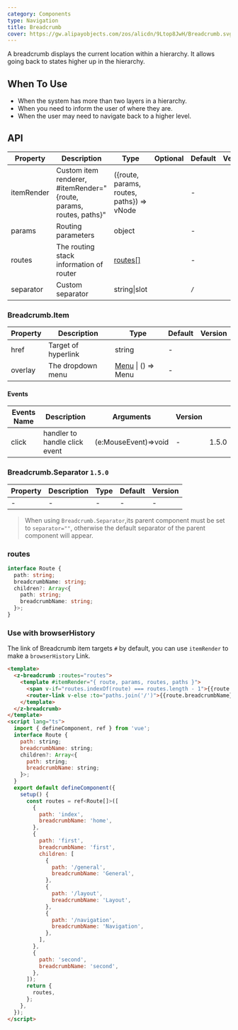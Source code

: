 ```yaml
---
category: Components
type: Navigation
title: Breadcrumb
cover: https://gw.alipayobjects.com/zos/alicdn/9Ltop8JwH/Breadcrumb.svg
---
```


A breadcrumb displays the current location within a hierarchy. It allows going back to states higher up in the hierarchy.

## When To Use

- When the system has more than two layers in a hierarchy.
- When you need to inform the user of where they are.
- When the user may need to navigate back to a higher level.

## API

| Property | Description | Type | Optional | Default | Version |
| --- | --- | --- | --- | --- | --- |
| itemRender | Custom item renderer, #itemRender="{route, params, routes, paths}" | ({route, params, routes, paths}) => vNode |  | - |  |
| params | Routing parameters | object |  | - |  |
| routes | The routing stack information of router | [routes\[\]](#routes) |  | - |  |
| separator | Custom separator | string\|slot |  | `/` |  |

### Breadcrumb.Item

| Property | Description         | Type                                   | Default | Version |
| -------- | ------------------- | -------------------------------------- | ------- | ------- |
| href     | Target of hyperlink | string                                 | -       |         |
| overlay  | The dropdown menu   | [Menu](/components/menu) \| () => Menu | -       |         |

#### Events

| Events Name | Description                   | Arguments            | Version |       |
| ----------- | ----------------------------- | -------------------- | ------- | ----- |
| click       | handler to handle click event | (e:MouseEvent)=>void | -       | 1.5.0 |

### Breadcrumb.Separator `1.5.0`

| Property | Description | Type | Default | Version |
| -------- | ----------- | ---- | ------- | ------- |
| -        | -           | -    | -       | -       |

> When using `Breadcrumb.Separator`,its parent component must be set to `separator=""`, otherwise the default separator of the parent component will appear.

### routes

```ts
interface Route {
  path: string;
  breadcrumbName: string;
  children?: Array<{
    path: string;
    breadcrumbName: string;
  }>;
}
```

### Use with browserHistory

The link of Breadcrumb item targets `#` by default, you can use `itemRender` to make a `browserHistory` Link.

```html
<template>
  <z-breadcrumb :routes="routes">
    <template #itemRender="{ route, params, routes, paths }">
      <span v-if="routes.indexOf(route) === routes.length - 1">{{route.breadcrumbName}}</span>
      <router-link v-else :to="paths.join('/')">{{route.breadcrumbName}}</router-link>
    </template>
  </z-breadcrumb>
</template>
<script lang="ts">
  import { defineComponent, ref } from 'vue';
  interface Route {
    path: string;
    breadcrumbName: string;
    children?: Array<{
      path: string;
      breadcrumbName: string;
    }>;
  }
  export default defineComponent({
    setup() {
      const routes = ref<Route[]>([
        {
          path: 'index',
          breadcrumbName: 'home',
        },
        {
          path: 'first',
          breadcrumbName: 'first',
          children: [
            {
              path: '/general',
              breadcrumbName: 'General',
            },
            {
              path: '/layout',
              breadcrumbName: 'Layout',
            },
            {
              path: '/navigation',
              breadcrumbName: 'Navigation',
            },
          ],
        },
        {
          path: 'second',
          breadcrumbName: 'second',
        },
      ]);
      return {
        routes,
      };
    },
  });
</script>
```
